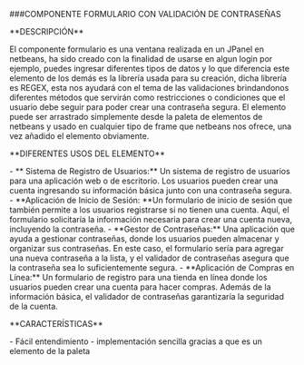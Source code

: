 ###COMPONENTE FORMULARIO CON VALIDACIÓN DE CONTRASEÑAS

<p>
**DESCRIPCIÓN**
</p>

El componente formulario es una ventana realizada en un JPanel en netbeans, ha sido creado con la finalidad de usarse en algun login por ejemplo, puedes ingresar diferentes tipos de datos y lo que diferencia este elemento de los demás es la librería usada para su creación, dicha librería es REGEX, esta nos ayudará con el tema de las validaciones brindandonos diferentes métodos que servirán como restricciones o condiciones que el usuario debe seguir para poder crear una contraseña segura.
El elemento puede ser arrastrado simplemente desde la paleta de elementos de netbeans y usado en cualquier tipo de frame que netbeans nos ofrece, una vez añadido el elemento obviamente.

<p>
**DIFERENTES USOS DEL ELEMENTO**
</p>
-  ** Sistema de Registro de Usuarios:** Un sistema de registro de usuarios para una aplicación web o de escritorio. Los usuarios pueden crear una cuenta ingresando su información básica junto con una contraseña segura.
-   **Aplicación de Inicio de Sesión: **Un formulario de inicio de sesión que también permite a los usuarios registrarse si no tienen una cuenta. Aquí, el formulario solicitaría la información necesaria para crear una cuenta nueva, incluyendo la contraseña.
-   **Gestor de Contraseñas:** Una aplicación que ayuda a gestionar contraseñas, donde los usuarios pueden almacenar y organizar sus contraseñas. En este caso, el formulario sería para agregar una nueva contraseña a la lista, y el validador de contraseñas asegura que la contraseña sea lo suficientemente segura.
-  **Aplicación de Compras en Línea:** Un formulario de registro para una tienda en línea donde los usuarios pueden crear una cuenta para hacer compras. Además de la información básica, el validador de contraseñas garantizaría la seguridad de la cuenta.

<p>
**CARACTERÍSTICAS**
</p>
- Fácil entendimiento
- implementación sencilla gracias a que es un elemento de la paleta



